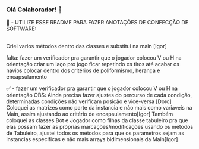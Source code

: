 ### Olá Colaborador! 👋

📣 - UTILIZE ESSE README PARA FAZER ANOTAÇÕES DE CONFECÇÃO DE SOFTWARE:

##

Criei varios métodos dentro das classes e substitui na main [Igor]

falta:
fazer um verificador pra garantir que o jogador colocou V ou H na orientação
criar um laço pro jogo ficar repetindo os tiros até acabar os navios
colocar dentro dos critérios de poliformismo, herança e encapsulamento

✅ - fazer um verificador pra garantir que o jogador colocou V ou H na orientação
OBS: Ainda precisa fazer ajustes do percurso de cada condição, determinadas condições não verificam posição e vice-versa [Doro]
Coloquei as matrizes como parte da instancia e não mais como variaveis na Main, assim ajustando ao critério de encapsulamento[Igor]
Também coloquei as classes Bot e Jogador como filhas da classe tabuleiro pra que elas possam fazer as próprias marcações/modificações usando os métodos de Tabuleiro, ajustei todos os métodos para que os parametros sejam as instancias especificas e não mais arrays bidimensionais da Main[Igor]